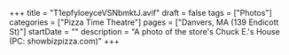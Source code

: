 +++
title = "T1epfyloeyceVSNbmktJ.avif"
draft = false
tags = ["Photos"]
categories = ["Pizza Time Theatre"]
pages = ["Danvers, MA (139 Endicott St)"]
startDate = ""
description = "A photo of the store's Chuck E.'s House (PC: showbizpizza.com)"
+++
